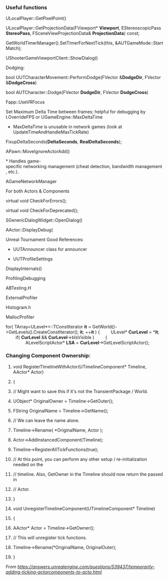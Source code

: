 ### Useful functions

ULocalPlayer::GetPixelPoint()

ULocalPlayer::GetProjectionData(FViewport\* **Viewport**, EStereoscopicPass **StereoPass**, FSceneViewProjectionData& **ProjectionData**) const;

GetWorldTimerManager().SetTimerForNextTick(this, &AUTGameMode::StartMatch);

UShooterGameViewportClient::ShowDialog()

Dodging:

bool UUTCharacterMovement::PerformDodge(FVector &**DodgeDir**, FVector &**DodgeCross**)

bool AUTCharacter::Dodge(FVector **DodgeDir**, FVector **DodgeCross**)

Fapp::UseVRFocus

Set Maximum Delta Time between frames; helpful for debugging by t.OverrideFPS or UGameEngine::MaxDeltaTime

- MaxDeltaTime is unusable in network games (look at UpdateTimeAndHandleMaxTickRate)

FixupDeltaSeconds(**DeltaSeconds**, **RealDeltaSeconds**);

APawn::MoveIgnoreActorAdd()

\* Handles game-specific networking management (cheat detection, bandwidth management, etc.).

AGameNetworkManager

For both Actors & Components

virtual void CheckForErrors();

virtual void CheckForDeprecated();

SGenericDialogWidget::OpenDialog()

AActor::DisplayDebug(

Unreal Tournament Good References:

- UUTAnnouncer class for announcer

- UUTProfileSettings

DisplayInternals()

ProfilingDebugging

ABTesting.H

ExternalProfiler

Histogram.h

MallocProfiler

for( TArray&lt;ULevel\*>::TConstIterator **it** = GetWorld()->GetLevels().CreateConstIterator(); **it**; ++**it** )
{
        ULevel\* **CurLevel** = \***it**;
        if( **CurLevel** && **CurLevel**->bIsVisible )
        {
                ALevelScriptActor\* **LSA** = **CurLevel**->GetLevelScriptActor();

### Changing Component Ownership:

1. void RegisterTImelineWithActor(UTimelineComponent\* Timeline, AActor\* Actor)

1. {

1. // Might want to save this if it's not the TransientPackage / World.

1. UObject\* OriginalOwner = Timeline->GetOuter();

1. FString OriginalName = Timeline->GetName();

1. // We can leave the name alone.

1. Timeline->Rename( \*OriginalName, Actor );

1. Actor->AddInstancedComponent(Timeline);

1. Timeline->RegisterAllTickFunctions(true);

1. // At this point, you can perform any other setup / re-initialization needed on the

1. // timeline. Also, GetOwner in the Timeline should now return the passed in

1. // Actor.

1. }

1. void UnregisterTimelineComponent(UTimelineComponent\* Timeline)

1. {

1. AActor\* Actor = Timeline->GetOwner();

1. // This will unregister tick functions.

1. Timeline->Rename(\*OriginalName, OriginalOuter);

1. }

*From <https://answers.unrealengine.com/questions/539437/temporarily-adding-ticking-actorcomponents-to-acto.html>*
